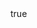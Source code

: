 <!DOCTYPE html>
<html>
    <head>
         <meta charset="UTF-8" />
         <title>404</title>
    </head>
    <body>
         <script type="text/javascript" src="//qzonestyle.gtimg.cn/qzone/hybrid/app/404/search_children.js" homePageName="返回首页" homePageUrl="http://www.ccyag.com"></script>
true</body>
</html>
